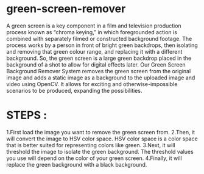 # green-screen-remover
A green screen is a key component in a film and television production process known as “chroma keying,” in which foregrounded action is combined with separately filmed or constructed background footage. 
The process works by a person in front of bright green backdrops, then isolating and removing that green colour range, and replacing it with a different background. So, the green screen is a large green backdrop placed in the background of a shot to allow for digital effects later. 
Our Green Screen Background Remover System removes the green screen from the original image and adds a static image as a background to the uploaded image and video using OpenCV. It allows for exciting and otherwise-impossible scenarios to be produced, expanding the possibilities.
# STEPS :
1.First load the image you want to remove the green screen from.
2.Then, it will convert the image to HSV color space. HSV color space is a color space that is better suited for representing colors like green.
3.Next, it will threshold the image to isolate the green background. The threshold values you use will depend on the color of your green screen.
4.Finally, it will replace the green background with a black background.


